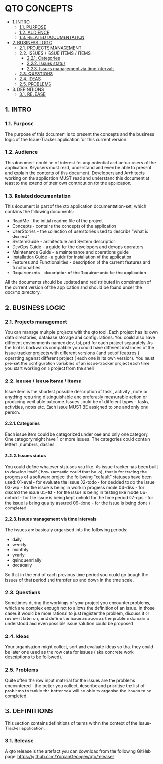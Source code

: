 #  QTO CONCEPTS
* [1. INTRO](#1-intro)
  * [1.1. PURPOSE](#11-purpose)
  * [1.2. AUDIENCE](#12-audience)
  * [1.3. RELATED DOCUMENTATION](#13-related-documentation)
* [2. BUSINESS LOGIC](#2-business-logic)
  * [2.1. PROJECTS MANAGEMENT](#21-projects-management)
  * [2.2. ISSUES / ISSUE ITEMS / ITEMS](#22-issues-/-issue-items-/-items)
    * [2.2.1. Categories](#221-categories)
    * [2.2.2. Issues status](#222-issues-status)
    * [2.2.3. Issues management via time intervals](#223-issues-management-via-time-intervals)
  * [2.3. QUESTIONS](#23-questions)
  * [2.4. IDEAS](#24-ideas)
  * [2.5. PROBLEMS](#25-problems)
* [3. DEFINITIONS](#3-definitions)
  * [3.1. RELEASE](#31-release)




    

## 1. INTRO


    

### 1.1. Purpose
The purpose of this document is to present the concepts and the business logic of the Issue-Tracker application for this current version.

    

### 1.2. Audience
This document could be of interest for any potential and actual users of the application. Keyusers must read, understand and even be able to present and explain the contents of this document. 
Developers and Architects working on the application MUST read and understand this document at least to the extend of their own contribution for the application. 

    

### 1.3. Related documentation
This document is part of the qto application documentation-set, which contains the following documents:
 - ReadMe - the initial readme file of the project
 - Concepts - contains the concepts of the application
 - UserStories - the collection of userstories used to describe "what is desired"
 - SystemGuide - architecture and System description
 - DevOps Guide - a guide for the developers and devops operators
 - Maintenance Guide - a maintenance and operations guide
 - Installation Guide - a guide for installation of the application
 - Features and Functionalities - description of the current features and functionalities
 - Requirements - description of the Requirements for the application

All the documents should be updated and redistributed in combination of the current version of the application and should be found under the doc/md directory.


    

## 2. BUSINESS LOGIC


    

### 2.1. Projects management
You can manage multiple projects with the qto tool. Each project has its own data directories, database storage and configurations. You could also have different environments named dev, tst, prd for each project separately. 
As the tool is backwards compatible you could have different instances of the issue-tracker projects with different versions ( and set of features ) operating against different project ( each one in its own version).
You must pre-set the configuration variables of an issue-tracker project each time you start working on a project from the shell

    

### 2.2. Issues / Issue items / items
Issue item is the shortest possible description of task , activity , note or anything requiring distinguishable and preferably measurable action or producing verifiable outcome.
Issues could be of different types - tasks, activities, notes etc. 
Each issue MUST BE assigned to one and only one person.

    

#### 2.2.1. Categories
Each issue item could be categorized under one and only one category. One category might have 1 or more issues. 
The categories could contain letters ,numbers, dashes

    

#### 2.2.2. Issues status
You could define whatever statuses you like. As issue-tracker has been built to develop itself ( how sarcastic could that be ;o), that is for tracing the progress of a software project the following "default" statuses have been used: 
01-eval - for evaluate the issue
02-todo - for decided to do the issue
03-wip - for the issue is being in work in progress mode
04-diss - for discard the issue
05-tst - for the issue is being in testing like mode
06-onhold - for the issue is being kept onhold for the time period
07-qas - for the issue is being quality assured 
09-done - for the issue is being done / completed. 

    

#### 2.2.3. Issues management via time intervals
The issues are basically organised into the following periods:
 - daily
 - weekly
 - monthly
 - yearly
 - quinquennially
 - decadally

So that in the end of each previous time period you could go trough the issues of that period and transfer up and down in the time scale. 

    

### 2.3. Questions
Sometimes during the workings of your project you encounter problems, which are complex enough not to allows the definition of an issue. In those cases it would be more rational to just register the problem, discuss it or review it later on, and define the issue as soon as the problem domain is understood and even possible issue solution could be proposed

    

### 2.4. Ideas
Your organisation might collect, sort and evaluate ideas so that they could be later one used as the row data for issues ( aka concrete work descriptions to be followed).

    

### 2.5. Problems
Quite often the row input material for the issues are the problems encountered - the better you collect, describe and prioritise the list of problems to tackle the better you will be able to organise the issues to be completed. 

    

## 3. DEFINITIONS
This section contains definitions of terms within the context of the Issue-Tracker application.

    

### 3.1. Release
A qto release is the artefact you can download from the following GitHub page:
https://github.com/YordanGeorgiev/qto/releases

    

